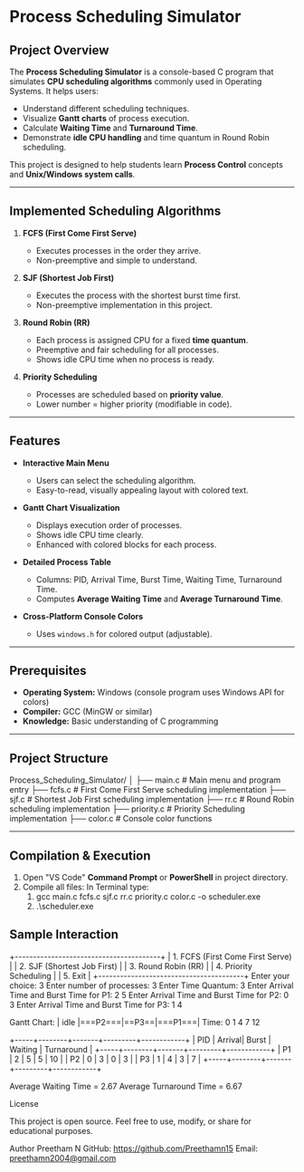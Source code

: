 # Process Scheduling Simulator

## Project Overview

The **Process Scheduling Simulator** is a console-based C program that simulates **CPU scheduling algorithms** commonly used in Operating Systems. It helps users:

- Understand different scheduling techniques.
- Visualize **Gantt charts** of process execution.
- Calculate **Waiting Time** and **Turnaround Time**.
- Demonstrate **idle CPU handling** and time quantum in Round Robin scheduling.

This project is designed to help students learn **Process Control** concepts and **Unix/Windows system calls**.

---

## Implemented Scheduling Algorithms

1. **FCFS (First Come First Serve)**
   - Executes processes in the order they arrive.
   - Non-preemptive and simple to understand.

2. **SJF (Shortest Job First)**
   - Executes the process with the shortest burst time first.
   - Non-preemptive implementation in this project.

3. **Round Robin (RR)**
   - Each process is assigned CPU for a fixed **time quantum**.
   - Preemptive and fair scheduling for all processes.
   - Shows idle CPU time when no process is ready.

4. **Priority Scheduling**
   - Processes are scheduled based on **priority value**.
   - Lower number = higher priority (modifiable in code).

---

## Features

- **Interactive Main Menu**
  - Users can select the scheduling algorithm.
  - Easy-to-read, visually appealing layout with colored text.
  
- **Gantt Chart Visualization**
  - Displays execution order of processes.
  - Shows idle CPU time clearly.
  - Enhanced with colored blocks for each process.

- **Detailed Process Table**
  - Columns: PID, Arrival Time, Burst Time, Waiting Time, Turnaround Time.
  - Computes **Average Waiting Time** and **Average Turnaround Time**.

- **Cross-Platform Console Colors**
  - Uses `windows.h` for colored output (adjustable).

---

## Prerequisites

- **Operating System:** Windows (console program uses Windows API for colors)
- **Compiler:** GCC (MinGW or similar)
- **Knowledge:** Basic understanding of C programming

---

## Project Structure
Process_Scheduling_Simulator/
│
├── main.c # Main menu and program entry
├── fcfs.c # First Come First Serve scheduling implementation
├── sjf.c # Shortest Job First scheduling implementation
├── rr.c # Round Robin scheduling implementation
├── priority.c # Priority Scheduling implementation
├── color.c # Console color functions

---

## **Compilation & Execution** 
1. Open "VS Code" **Command Prompt** or **PowerShell** in project directory. 
2. Compile all files: In Terminal type: 
   1) gcc main.c fcfs.c sjf.c rr.c priority.c color.c -o scheduler.exe 
   2) .\scheduler.exe

## Sample Interaction
+----------------------------------------+
| 1. FCFS (First Come First Serve)       |
| 2. SJF (Shortest Job First)            |
| 3. Round Robin (RR)                    |
| 4. Priority Scheduling                 |
| 5. Exit                                |
+----------------------------------------+
Enter your choice: 3
Enter number of processes: 3
Enter Time Quantum: 3
Enter Arrival Time and Burst Time for P1: 2 5
Enter Arrival Time and Burst Time for P2: 0 3
Enter Arrival Time and Burst Time for P3: 1 4

Gantt Chart:
| idle |===P2===|==P3==|===P1===|
Time: 0 1       4       7       12

+-----+--------+-------+---------+------------+
| PID | Arrival| Burst | Waiting | Turnaround |
+-----+--------+-------+---------+------------+
| P1  | 2      | 5     | 5       | 10         |
| P2  | 0      | 3     | 0       | 3          |
| P3  | 1      | 4     | 3       | 7          |
+-----+--------+-------+---------+------------+

Average Waiting Time = 2.67
Average Turnaround Time = 6.67



License

This project is open source. Feel free to use, modify, or share for educational purposes.

Author
Preetham N
GitHub: https://github.com/Preethamn15
Email: preethamn2004@gmail.com


